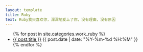 ```yaml
---
layout: template
title: Ruby
text: Ruby我只喜欢你，深深地爱上了你，没有理由，没有原因
---
```

<ul>
	{% for post in site.categories.work_ruby %}
	<li>
	<a href="/">{{ post.title }}</a>
	<span>{{ post.date | date: "%Y-%m-%d %H:%M" }}</span>
	</li>
	{% endfor %}
</ul>